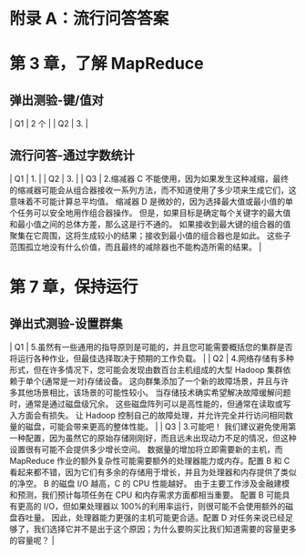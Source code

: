 # 附录 A：流行问答答案

# 第 3 章，了解 MapReduce

## 弹出测验-键/值对

<colgroup><col style="text-align: left"> <col style="text-align: left"></colgroup> 
| Q1 | 2 个 |
| Q2 | 3. |

## 流行问答-通过字数统计

<colgroup><col style="text-align: left"> <col style="text-align: left"></colgroup> 
| Q1 | 1. |
| Q2 | 3. |
| Q3 | 2.缩减器 C 不能使用，因为如果发生这种减缩，最终的缩减器可能会从组合器接收一系列方法，而不知道使用了多少项来生成它们，这意味着不可能计算总平均值。 缩减器 D 是微妙的，因为选择最大值或最小值的单个任务可以安全地用作组合器操作。 但是，如果目标是确定每个关键字的最大值和最小值之间的总体方差，那么这是行不通的。 如果接收到最大键的组合器的值聚集在它周围，这将生成较小的结果；接收到最小值的组合器也是如此。 这些子范围孤立地没有什么价值，而且最终的减除器也不能构造所需的结果。 |

# 第 7 章，保持运行

## 弹出式测验-设置群集

<colgroup><col style="text-align: left"> <col style="text-align: left"></colgroup> 
| Q1 | 5.虽然有一些通用的指导原则是可能的，并且您可能需要概括您的集群是否将运行各种作业，但最佳选择取决于预期的工作负载。 |
| Q2 | 4.网络存储有多种形式，但在许多情况下，您可能会发现由数百台主机组成的大型 Hadoop 集群依赖于单个(通常是一对)存储设备。 这向群集添加了一个新的故障场景，并且与许多其他场景相比，该场景的可能性较小。 当存储技术确实希望解决故障缓解问题时，通常是通过磁盘级冗余。 这些磁盘阵列可以是高性能的，但通常在读取或写入方面会有损失。 让 Hadoop 控制自己的故障处理，并允许完全并行访问相同数量的磁盘，可能会带来更高的整体性能。 |
| Q3 | 3.可能吧！ 我们建议避免使用第一种配置，因为虽然它的原始存储刚刚好，而且远未出现动力不足的情况，但这种设置很有可能不会提供多少增长空间。 数据量的增加将立即需要新的主机，而 MapReduce 作业的额外复杂性可能需要额外的处理器能力或内存。配置 B 和 C 看起来都不错，因为它们有多余的存储用于增长，并且为处理器和内存提供了类似的净空。 B 的磁盘 I/O 越高，C 的 CPU 性能越好。 由于主要工作涉及金融建模和预测，我们预计每项任务在 CPU 和内存需求方面都相当重要。 配置 B 可能具有更高的 I/O，但如果处理器以 100%的利用率运行，则很可能不会使用额外的磁盘吞吐量。 因此，处理器能力更强的主机可能更合适。配置 D 对任务来说已经足够了，我们选择它并不是出于这个原因；为什么要购买比我们知道需要的容量更多的容量呢？ |